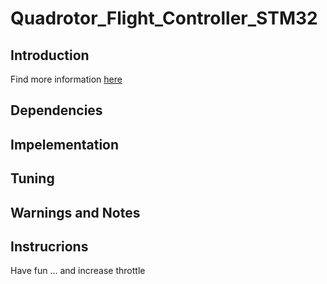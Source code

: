 # Quadrotor_Flight_Controller_STM32
## Introduction
Find more information [here](https://www.google.com/search?q=quadrotor&tbm=isch&ved=2ahUKEwiqgpK2yrHsAhVCexoKHaM1CUQQ2-cCegQIABAA&oq=quadrotor&gs_lcp=CgNpbWcQAzICCAAyAggAMgIIADICCAAyAggAMgIIADICCAAyAggAMgIIADICCAA6BAgjECdQ8ixY-UFg3kloAHAAeACAAcACiAGXC5IBBTItNS4xmAEAoAEBqgELZ3dzLXdpei1pbWfAAQE&sclient=img&ei=Fp-FX6qfPML2aaPrpKAE&bih=880&biw=1920)
## Dependencies

## Impelementation

## Tuning

## Warnings and Notes

## Instrucrions
Have fun ... and increase throttle

